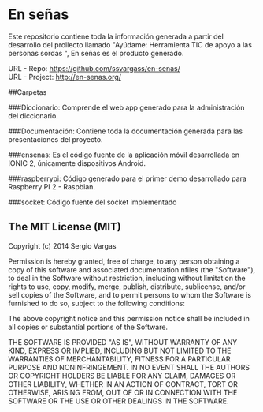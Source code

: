 # En señas
Este repositorio contiene toda la información generada a partir del desarrollo del prollecto llamado "Ayúdame: Herramienta TIC de apoyo a las personas sordas
", En señas es el producto generado.

URL - Repo: https://github.com/ssvargass/en-senas/
<br>
URL - Project: http://en-senas.org/

##Carpetas

###Diccionario:
Comprende el web app generado para la administración del diccionario.

###Documentación:
Contiene toda la documentación generada para las presentaciones del proyecto.

###ensenas:
Es el código fuente de la aplicación móvil desarrollada en IONIC 2, únicamente dispositivos Android.

###raspberrypi:
Código generado para el primer demo desarrollado para Raspberry PI 2 - Raspbian.

###socket:
Código fuente del socket implementado


## The MIT License (MIT)

Copyright (c) 2014 Sergio Vargas

Permission is hereby granted, free of charge, to any person obtaining a copy
of this software and associated documentation nfiles (the "Software"), to deal
in the Software without restriction, including without limitation the rights
to use, copy, modify, merge, publish, distribute, sublicense, and/or sell
copies of the Software, and to permit persons to whom the Software is
furnished to do so, subject to the following conditions:

The above copyright notice and this permission notice shall be included in
all copies or substantial portions of the Software.

THE SOFTWARE IS PROVIDED "AS IS", WITHOUT WARRANTY OF ANY KIND, EXPRESS OR
IMPLIED, INCLUDING BUT NOT LIMITED TO THE WARRANTIES OF MERCHANTABILITY,
FITNESS FOR A PARTICULAR PURPOSE AND NONINFRINGEMENT. IN NO EVENT SHALL THE
AUTHORS OR COPYRIGHT HOLDERS BE LIABLE FOR ANY CLAIM, DAMAGES OR OTHER
LIABILITY, WHETHER IN AN ACTION OF CONTRACT, TORT OR OTHERWISE, ARISING FROM,
OUT OF OR IN CONNECTION WITH THE SOFTWARE OR THE USE OR OTHER DEALINGS IN
THE SOFTWARE.

